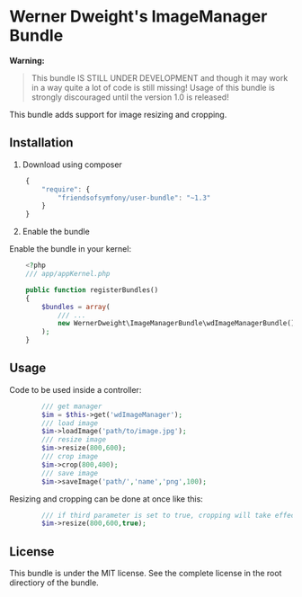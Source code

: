 Werner Dweight's ImageManager Bundle
====================================

**Warning:**

> This bundle IS STILL UNDER DEVELOPMENT and though it may work in a way
> quite a lot of code is still missing! Usage of this bundle is strongly
> discouraged until the version 1.0 is released!

This bundle adds support for image resizing and cropping.

Installation
------------

1) Download using composer

```js
	{
	    "require": {
	        "friendsofsymfony/user-bundle": "~1.3"
	    }
	}
```

2) Enable the bundle

Enable the bundle in your kernel:

```php
	<?php
	/// app/appKernel.php

	public function registerBundles()
	{
    	$bundles = array(
        	/// ...
        	new WernerDweight\ImageManagerBundle\wdImageManagerBundle(),
    	);
	}
```

Usage
-----

Code to be used inside a controller:
```php
		/// get manager
		$im = $this->get('wdImageManager');
		/// load image
		$im->loadImage('path/to/image.jpg');
		/// resize image
		$im->resize(800,600);
		/// crop image
		$im->crop(800,400);
		/// save image
		$im->saveImage('path/','name','png',100);
```

Resizing and cropping can be done at once like this:

```php
		/// if third parameter is set to true, cropping will take effect when resiznig
		$im->resize(800,600,true);
```

License
-------
This bundle is under the MIT license. See the complete license in the root directiory of the bundle.
